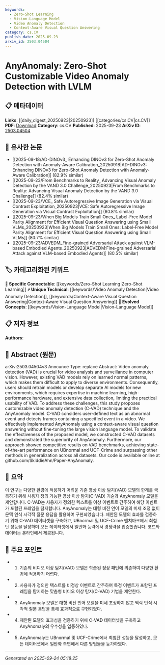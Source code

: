 ```yaml
---
keywords:
  - Zero-Shot Learning
  - Vision-Language Model
  - Video Anomaly Detection
  - Context-Aware Visual Question Answering
category: cs.CV
publish_date: 2025-09-23
arxiv_id: 2503.04504
---
```


<!-- KEYWORD_LINKING_METADATA:
{
  "processed_timestamp": "2025-09-24T05:18:25.258062",
  "vocabulary_version": "1.0",
  "selected_keywords": [
    "Zero-Shot Learning",
    "Vision-Language Model",
    "Video Anomaly Detection",
    "Context-Aware Visual Question Answering"
  ],
  "rejected_keywords": [],
  "similarity_scores": {
    "Zero-Shot Learning": 0.78,
    "Vision-Language Model": 0.82,
    "Video Anomaly Detection": 0.77,
    "Context-Aware Visual Question Answering": 0.75
  },
  "extraction_method": "AI_prompt_based",
  "budget_applied": true,
  "candidates_json": {
    "candidates": [
      {
        "surface": "Zero-Shot",
        "canonical": "Zero-Shot Learning",
        "aliases": [
          "Zero-Shot"
        ],
        "category": "specific_connectable",
        "rationale": "Zero-Shot Learning is crucial for understanding the model's ability to generalize without retraining, a key aspect of the paper.",
        "novelty_score": 0.55,
        "connectivity_score": 0.85,
        "specificity_score": 0.7,
        "link_intent_score": 0.78
      },
      {
        "surface": "Vision-Language Model",
        "canonical": "Vision-Language Model",
        "aliases": [
          "LVLM"
        ],
        "category": "evolved_concepts",
        "rationale": "The use of a Vision-Language Model is central to the AnyAnomaly approach, linking it to recent advancements in multimodal AI.",
        "novelty_score": 0.6,
        "connectivity_score": 0.88,
        "specificity_score": 0.75,
        "link_intent_score": 0.82
      },
      {
        "surface": "Video Anomaly Detection",
        "canonical": "Video Anomaly Detection",
        "aliases": [
          "VAD"
        ],
        "category": "unique_technical",
        "rationale": "Video Anomaly Detection is the primary application of the study, providing a unique context for the proposed model.",
        "novelty_score": 0.65,
        "connectivity_score": 0.7,
        "specificity_score": 0.8,
        "link_intent_score": 0.77
      },
      {
        "surface": "Context-Aware Visual Question Answering",
        "canonical": "Context-Aware Visual Question Answering",
        "aliases": [
          "C-VQA"
        ],
        "category": "unique_technical",
        "rationale": "This technique is a novel aspect of the model's implementation, enhancing its adaptability and customization.",
        "novelty_score": 0.7,
        "connectivity_score": 0.65,
        "specificity_score": 0.85,
        "link_intent_score": 0.75
      }
    ],
    "ban_list_suggestions": [
      "model",
      "performance",
      "method"
    ]
  },
  "decisions": [
    {
      "candidate_surface": "Zero-Shot",
      "resolved_canonical": "Zero-Shot Learning",
      "decision": "linked",
      "scores": {
        "novelty": 0.55,
        "connectivity": 0.85,
        "specificity": 0.7,
        "link_intent": 0.78
      }
    },
    {
      "candidate_surface": "Vision-Language Model",
      "resolved_canonical": "Vision-Language Model",
      "decision": "linked",
      "scores": {
        "novelty": 0.6,
        "connectivity": 0.88,
        "specificity": 0.75,
        "link_intent": 0.82
      }
    },
    {
      "candidate_surface": "Video Anomaly Detection",
      "resolved_canonical": "Video Anomaly Detection",
      "decision": "linked",
      "scores": {
        "novelty": 0.65,
        "connectivity": 0.7,
        "specificity": 0.8,
        "link_intent": 0.77
      }
    },
    {
      "candidate_surface": "Context-Aware Visual Question Answering",
      "resolved_canonical": "Context-Aware Visual Question Answering",
      "decision": "linked",
      "scores": {
        "novelty": 0.7,
        "connectivity": 0.65,
        "specificity": 0.85,
        "link_intent": 0.75
      }
    }
  ]
}
-->

# AnyAnomaly: Zero-Shot Customizable Video Anomaly Detection with LVLM

## 📋 메타데이터

**Links**: [[daily_digest_20250923|20250923]] [[categories/cs.CV|cs.CV]]
**PDF**: [Download](https://arxiv.org/pdf/2503.04504.pdf)
**Category**: cs.CV
**Published**: 2025-09-23
**ArXiv ID**: [2503.04504](https://arxiv.org/abs/2503.04504)

## 🔗 유사한 논문
- [[2025-09-18/AD-DINOv3_ Enhancing DINOv3 for Zero-Shot Anomaly Detection with Anomaly-Aware Calibration_20250918|AD-DINOv3: Enhancing DINOv3 for Zero-Shot Anomaly Detection with Anomaly-Aware Calibration]] (82.9% similar)
- [[2025-09-23/From Benchmarks to Reality_ Advancing Visual Anomaly Detection by the VAND 3.0 Challenge_20250923|From Benchmarks to Reality: Advancing Visual Anomaly Detection by the VAND 3.0 Challenge]] (82.4% similar)
- [[2025-09-23/VCE_ Safe Autoregressive Image Generation via Visual Contrast Exploitation_20250923|VCE: Safe Autoregressive Image Generation via Visual Contrast Exploitation]] (80.8% similar)
- [[2025-09-23/When Big Models Train Small Ones_ Label-Free Model Parity Alignment for Efficient Visual Question Answering using Small VLMs_20250923|When Big Models Train Small Ones: Label-Free Model Parity Alignment for Efficient Visual Question Answering using Small VLMs]] (80.7% similar)
- [[2025-09-23/ADVEDM_Fine-grained Adversarial Attack against VLM-based Embodied Agents_20250923|ADVEDM:Fine-grained Adversarial Attack against VLM-based Embodied Agents]] (80.5% similar)

## 🏷️ 카테고리화된 키워드
**🔗 Specific Connectable**: [[keywords/Zero-Shot Learning|Zero-Shot Learning]]
**⚡ Unique Technical**: [[keywords/Video Anomaly Detection|Video Anomaly Detection]], [[keywords/Context-Aware Visual Question Answering|Context-Aware Visual Question Answering]]
**🚀 Evolved Concepts**: [[keywords/Vision-Language Model|Vision-Language Model]]

## 📋 저자 정보

**Authors:** 

## 📄 Abstract (원문)

arXiv:2503.04504v3 Announce Type: replace 
Abstract: Video anomaly detection (VAD) is crucial for video analysis and surveillance in computer vision. However, existing VAD models rely on learned normal patterns, which makes them difficult to apply to diverse environments. Consequently, users should retrain models or develop separate AI models for new environments, which requires expertise in machine learning, high-performance hardware, and extensive data collection, limiting the practical usability of VAD. To address these challenges, this study proposes customizable video anomaly detection (C-VAD) technique and the AnyAnomaly model. C-VAD considers user-defined text as an abnormal event and detects frames containing a specified event in a video. We effectively implemented AnyAnomaly using a context-aware visual question answering without fine-tuning the large vision language model. To validate the effectiveness of the proposed model, we constructed C-VAD datasets and demonstrated the superiority of AnyAnomaly. Furthermore, our approach showed competitive results on VAD benchmarks, achieving state-of-the-art performance on UBnormal and UCF-Crime and surpassing other methods in generalization across all datasets. Our code is available online at github.com/SkiddieAhn/Paper-AnyAnomaly.

## 📝 요약

이 연구는 다양한 환경에 적용하기 어려운 기존 영상 이상 탐지(VAD) 모델의 한계를 극복하기 위해 사용자 정의 가능한 영상 이상 탐지(C-VAD) 기술과 AnyAnomaly 모델을 제안합니다. C-VAD는 사용자가 정의한 텍스트를 이상 이벤트로 간주하여 해당 이벤트가 포함된 프레임을 탐지합니다. AnyAnomaly는 대형 비전 언어 모델의 미세 조정 없이 문맥 인식 시각적 질문 응답을 활용하여 구현되었습니다. 제안된 모델의 효과를 검증하기 위해 C-VAD 데이터셋을 구축하고, UBnormal 및 UCF-Crime 벤치마크에서 최첨단 성능을 달성하며 모든 데이터셋에서 일반화 능력에서 경쟁력을 입증했습니다. 코드와 데이터는 온라인에서 제공됩니다.

## 🎯 주요 포인트

- 1. 기존의 비디오 이상 탐지(VAD) 모델은 학습된 정상 패턴에 의존하여 다양한 환경에 적용하기 어렵다.
- 2. 사용자가 정의한 텍스트를 비정상 이벤트로 간주하여 특정 이벤트가 포함된 프레임을 탐지하는 맞춤형 비디오 이상 탐지(C-VAD) 기법을 제안한다.
- 3. AnyAnomaly 모델은 대형 비전 언어 모델을 미세 조정하지 않고 맥락 인식 시각적 질문 응답을 통해 효과적으로 구현되었다.
- 4. 제안된 모델의 효과성을 검증하기 위해 C-VAD 데이터셋을 구축하고 AnyAnomaly의 우수성을 입증하였다.
- 5. AnyAnomaly는 UBnormal 및 UCF-Crime에서 최첨단 성능을 달성하고, 모든 데이터셋에서 일반화 측면에서 다른 방법들을 능가하였다.


---

*Generated on 2025-09-24 05:18:25*
